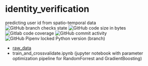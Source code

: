 # identity_verification
predicting user id from spatio-temporal data \
![GitHub branch checks state](https://img.shields.io/github/checks-status/BigDataFred/identity_verification/main?style=plastic) ![GitHub code size in bytes](https://img.shields.io/github/languages/code-size/BigDataFred/identity_verification?style=plastic) ![Gitlab code coverage](https://img.shields.io/gitlab/coverage/BigDataFred/identity_verification/main?style=plastic) ![GitHub commit activity](https://img.shields.io/github/commit-activity/y/BigDataFred/identity_verification?style=plastic) ![GitHub Pipenv locked Python version (branch)](https://img.shields.io/github/pipenv/locked/python-version/BigDataFred/identity_verification/main)

* [raw_data](raw_data)
* train_and_crossvalidate.ipynb (jupyter notebook with parameter optimization pipeline for RandomForrest and GradientBoosting)
